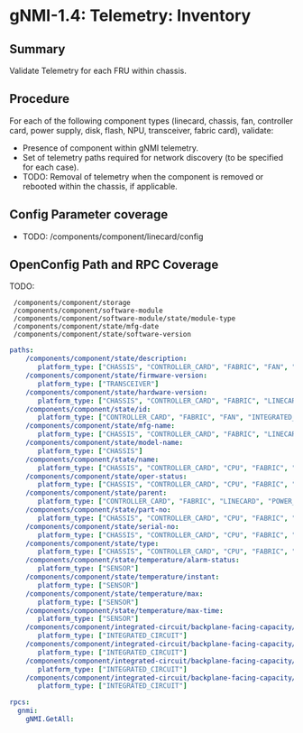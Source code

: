 # gNMI-1.4: Telemetry: Inventory

## Summary

Validate Telemetry for each FRU within chassis.

## Procedure

For each of the following component types (linecard, chassis, fan, controller
card, power supply, disk, flash, NPU, transceiver, fabric card), validate:

*   Presence of component within gNMI telemetry.
*   Set of telemetry paths required for network discovery (to be specified for
    each case).
*   TODO: Removal of telemetry when the component is removed or rebooted within
    the chassis, if applicable.

## Config Parameter coverage

*   TODO: /components/component/linecard/config

## OpenConfig Path and RPC Coverage

TODO:

     /components/component/storage
     /components/component/software-module
     /components/component/software-module/state/module-type
     /components/component/state/mfg-date
     /components/component/state/software-version

```yaml
paths:
    /components/component/state/description:
       platform_type: ["CHASSIS", "CONTROLLER_CARD", "FABRIC", "FAN", "LINECARD", "POWER_SUPPLY"]
    /components/component/state/firmware-version:
       platform_type: ["TRANSCEIVER"]
    /components/component/state/hardware-version:
       platform_type: ["CHASSIS", "CONTROLLER_CARD", "FABRIC", "LINECARD", "POWER_SUPPLY", "TRANSCEIVER"]
    /components/component/state/id:
       platform_type: ["CONTROLLER_CARD", "FABRIC", "FAN", "INTEGRATED_CIRCUIT", "LINECARD", "POWER_SUPPLY", "SENSOR"]
    /components/component/state/mfg-name:
       platform_type: ["CHASSIS", "CONTROLLER_CARD", "FABRIC", "LINECARD", "POWER_SUPPLY", "TRANSCEIVER"]
    /components/component/state/model-name:
       platform_type: ["CHASSIS"]
    /components/component/state/name:
       platform_type: ["CHASSIS", "CONTROLLER_CARD", "CPU", "FABRIC", "FAN", "INTEGRATED_CIRCUIT", "LINECARD", "POWER_SUPPLY", "SENSOR", "STORAGE", "TRANSCEIVER"]
    /components/component/state/oper-status:
       platform_type: ["CHASSIS", "CONTROLLER_CARD", "CPU", "FABRIC", "FAN", "INTEGRATED_CIRCUIT", "LINECARD", "POWER_SUPPLY", "STORAGE", "TRANSCEIVER"]
    /components/component/state/parent:
       platform_type: ["CONTROLLER_CARD", "FABRIC", "LINECARD", "POWER_SUPPLY"]
    /components/component/state/part-no:
       platform_type: ["CHASSIS", "CONTROLLER_CARD", "CPU", "FABRIC", "FAN", "LINECARD", "POWER_SUPPLY", "STORAGE", "TRANSCEIVER"]
    /components/component/state/serial-no:
       platform_type: ["CHASSIS", "CONTROLLER_CARD", "CPU", "FABRIC", "FAN", "LINECARD", "POWER_SUPPLY", "STORAGE", "TRANSCEIVER"]
    /components/component/state/type:
       platform_type: ["CHASSIS", "CONTROLLER_CARD", "CPU", "FABRIC", "FAN", "INTEGRATED_CIRCUIT", "LINECARD", "POWER_SUPPLY", "SENSOR", "STORAGE", "TRANSCEIVER"]
    /components/component/state/temperature/alarm-status:
       platform_type: ["SENSOR"]
    /components/component/state/temperature/instant:
       platform_type: ["SENSOR"]
    /components/component/state/temperature/max:
       platform_type: ["SENSOR"]
    /components/component/state/temperature/max-time:
       platform_type: ["SENSOR"]
    /components/component/integrated-circuit/backplane-facing-capacity/state/available-pct:
       platform_type: ["INTEGRATED_CIRCUIT"]
    /components/component/integrated-circuit/backplane-facing-capacity/state/consumed-capacity:
       platform_type: ["INTEGRATED_CIRCUIT"]
    /components/component/integrated-circuit/backplane-facing-capacity/state/total:
       platform_type: ["INTEGRATED_CIRCUIT"]
    /components/component/integrated-circuit/backplane-facing-capacity/state/total-operational-capacity:
       platform_type: ["INTEGRATED_CIRCUIT"]

rpcs:
  gnmi:
    gNMI.GetAll:
```
